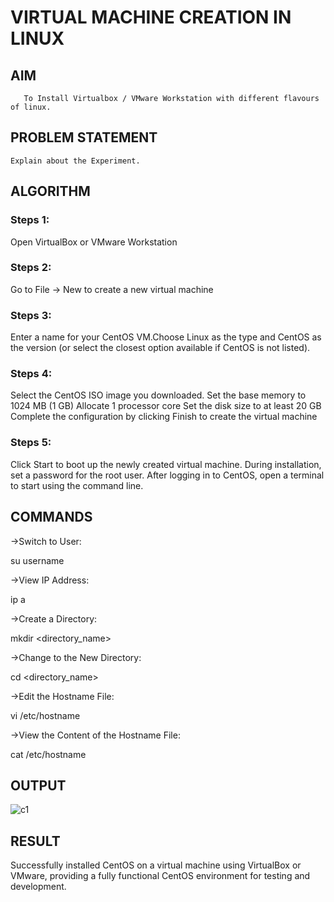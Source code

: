  # VIRTUAL MACHINE CREATION IN LINUX
  ## AIM
       To Install Virtualbox / VMware Workstation with different flavours of linux.
## PROBLEM STATEMENT
    Explain about the Experiment.

## ALGORITHM
 ### Steps 1:
 Open VirtualBox or VMware Workstation
 ### Steps 2:
 Go to File -> New to create a new virtual machine
 ### Steps 3:
 Enter a name for your CentOS VM.Choose Linux as the type and CentOS as the version (or select the closest option available if CentOS is not listed).
 ### Steps 4:
 Select the CentOS ISO image you downloaded. Set the base memory to 1024 MB (1 GB) Allocate 1 processor core Set the disk size to at least 20 GB Complete the configuration by clicking Finish to create the virtual machine
 ### Steps 5:
 Click Start to boot up the newly created virtual machine. During installation, set a password for the root user. After logging in to CentOS, open a terminal to start using the command line.
## COMMANDS
->Switch to User:

su username

->View IP Address:

ip a

->Create a Directory:

mkdir <directory_name>

->Change to the New Directory:

cd <directory_name>

->Edit the Hostname File:

vi /etc/hostname

->View the Content of the Hostname File:

cat /etc/hostname

## OUTPUT
![c1](https://github.com/user-attachments/assets/525dc57a-69e5-477c-8c00-a05d31c79fb0)


## RESULT
 Successfully installed CentOS on a virtual machine using VirtualBox or VMware, providing a fully functional CentOS environment for testing and development.

  


